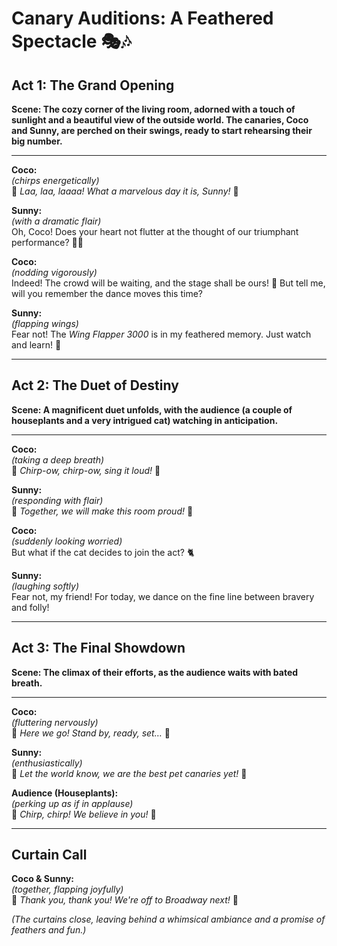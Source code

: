 
# Canary Auditions: A Feathered Spectacle 🎭🎶

## **Act 1: The Grand Opening**

**Scene: The cozy corner of the living room, adorned with a touch of sunlight and a beautiful view of the outside world. The canaries, **Coco** and **Sunny,** are perched on their swings, ready to start rehearsing their big number.**

---

**Coco:**  
*(chirps energetically)*  
🎵 *Laa, laa, laaaa! What a marvelous day it is, Sunny!* 🎵

**Sunny:**  
*(with a dramatic flair)*  
Oh, Coco! Does your heart not flutter at the thought of our triumphant performance? 🎤✨

**Coco:**  
*(nodding vigorously)*  
Indeed! The crowd will be waiting, and the stage shall be ours! 🌟 But tell me, will you remember the dance moves this time? 

**Sunny:**  
*(flapping wings)*  
Fear not! The *Wing Flapper 3000* is in my feathered memory. Just watch and learn! 🌈 

---

## **Act 2: The Duet of Destiny**

**Scene: A magnificent duet unfolds, with the audience (a couple of houseplants and a very intrigued cat) watching in anticipation.**

---

**Coco:**  
*(taking a deep breath)*  
🎵 *Chirp-ow, chirp-ow, sing it loud!* 🎵   

**Sunny:**  
*(responding with flair)*  
🎵 *Together, we will make this room proud!* 🎵  

**Coco:**  
*(suddenly looking worried)*  
But what if the cat decides to join the act? 🐈

**Sunny:**  
*(laughing softly)*  
Fear not, my friend! For today, we dance on the fine line between bravery and folly!  

---

## **Act 3: The Final Showdown**

**Scene: The climax of their efforts, as the audience waits with bated breath.**

---

**Coco:**  
*(fluttering nervously)*  
🎵 *Here we go! Stand by, ready, set…* 🎵  

**Sunny:**  
*(enthusiastically)*  
🎵 *Let the world know, we are the best pet canaries yet!* 🎵  

**Audience (Houseplants):**  
*(perking up as if in applause)*  
🍃 *Chirp, chirp! We believe in you!* 🍃  

---

## **Curtain Call**

**Coco & Sunny:**  
*(together, flapping joyfully)*  
🎉 *Thank you, thank you! We're off to Broadway next!* 🎉  

*(The curtains close, leaving behind a whimsical ambiance and a promise of feathers and fun.)*
